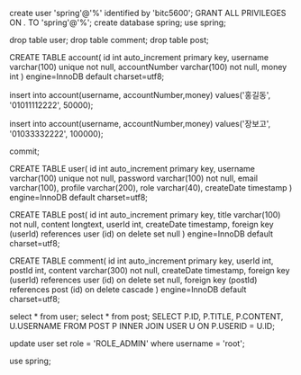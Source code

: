 create user 'spring'@'%' identified by 'bitc5600';
GRANT ALL PRIVILEGES ON *.* TO 'spring'@'%';
create database spring;
use spring;

drop table user;
drop table comment;
drop table post;

CREATE TABLE account(
	id int auto_increment primary key,
    username varchar(100) unique not null,
	accountNumber varchar(100) not null,
    money int
) engine=InnoDB default charset=utf8;

insert into account(username, accountNumber,money)
values('홍길동', '01011112222', 50000);

insert into account(username, accountNumber,money)
values('장보고', '01033332222', 100000);

commit;

CREATE TABLE user(
	id int auto_increment primary key,
    username varchar(100) unique not null,
    password varchar(100) not null,
    email varchar(100),
    profile varchar(200),
    role varchar(40),
    createDate timestamp
) engine=InnoDB default charset=utf8;

CREATE TABLE post(
	id int auto_increment primary key,
    title varchar(100) not null,
    content longtext,
    userId int,
    createDate timestamp,
    foreign key (userId) references user (id) on delete set null
) engine=InnoDB default charset=utf8;

CREATE TABLE comment(
	id int auto_increment primary key,
    userId int,
    postId int,
    content varchar(300) not null,
    createDate timestamp,
    foreign key (userId) references user (id) on delete set null,
    foreign key (postId) references post (id) on delete cascade
) engine=InnoDB default charset=utf8;

select * from user;
select * from post;
SELECT P.ID, P.TITLE, P.CONTENT, U.USERNAME FROM POST P INNER JOIN USER U ON P.USERID = U.ID;

update user set role = 'ROLE_ADMIN' where username = 'root';

use spring;